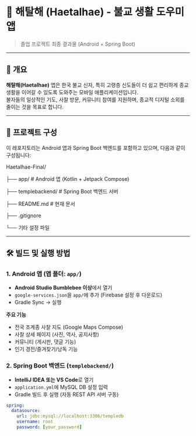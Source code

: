 # 📱 해탈해 (Haetalhae) - 불교 생활 도우미 앱

> 졸업 프로젝트 최종 결과물 (Android + Spring Boot)

---

## 📌 개요

**해탈해(Haetalhae)** 앱은 한국 불교 신자, 특히 고령층 신도들이 더 쉽고 편리하게 종교 생활을 이어갈 수 있도록 도와주는 모바일 애플리케이션입니다.  
불자들의 일상적인 기도, 사찰 방문, 커뮤니티 참여를 지원하며, 종교적 디지털 소외를 줄이는 것을 목표로 합니다.

---

## 📁 프로젝트 구성

이 레포지토리는 Android 앱과 Spring Boot 백엔드를 포함하고 있으며, 다음과 같이 구성됩니다:

Haetalhae-Final/

├── app/ # Android 앱 (Kotlin + Jetpack Compose)

├── templebackend/ # Spring Boot 백엔드 서버

├── README.md # 현재 문서

├── .gitignore

└── 기타 설정 파일


---

## 🛠️ 빌드 및 실행 방법

### 1. Android 앱 (앱 폴더: `app/`)

- **Android Studio Bumblebee 이상**에서 열기
- `google-services.json`을 `app/`에 추가 (Firebase 설정 후 다운로드)
- Gradle Sync → 실행

**주요 기능**
- 전국 조계종 사찰 지도 (Google Maps Compose)
- 사찰 상세 페이지 (사진, 역사, 공지사항)
- 커뮤니티 (게시판, 댓글 기능)
- 인기 경전/즐겨찾기/낭독 기능

### 2. Spring Boot 백엔드 (`templebackend/`)

- **IntelliJ IDEA 또는 VS Code**로 열기
- `application.yml`에 MySQL DB 설정 입력
- Gradle 빌드 후 실행 (자동 REST API 서버 구동)

```yaml
spring:
  datasource:
    url: jdbc:mysql://localhost:3306/templedb
    username: root
    password: [your_password]

